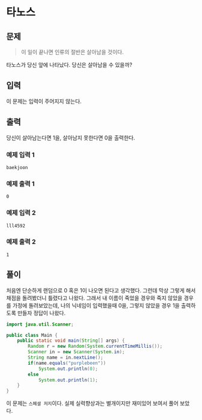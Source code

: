 # 타노스
## 문제
> 이 일이 끝나면 인류의 절반은 살아남을 것이다.

타노스가 당신 앞에 나타났다.
당신은 살아남을 수 있을까?

## 입력 
이 문제는 입력이 주어지지 않는다.

## 출력
당신이 살아남는다면 1을, 살아남지 못한다면 0을 출력한다.

### 예제 입력 1
```
baekjoon
```

### 예제 출력 1
```
0
```

### 예제 입력 2
```
lll4592
```

### 예제 출력 2
```
1
```

## 풀이
처음엔 단순하게 랜덤으로 0 혹은 1이 나오면 된다고 생각했다.
그런데 막상 그렇게 해서 채점을 돌려봤더니 틀렸다고 나왔다.
그래서 내 이름이 죽었을 경우와 죽지 않았을 경우를 가정에 돌려보았는데,
나의 닉네임이 입력했을때 0을, 그렇지 않았을 경우 1을 출력하도록 만들자 정답이 나왔다.

```java
import java.util.Scanner;

public class Main {
    public static void main(String[] args) {
        Random r = new Random(System.currentTimeMillis());
        Scanner in = new Scanner(System.in);
        String name = in.nextLine();
        if(name.equals("purplebeen"))
            System.out.println(0);
        else
            System.out.println(1);
    }
}
```

이 문제는 `스페셜 저지`이다. 실제 실력향상과는 별개이지만 재미있어 보여서 풀어 보았다.